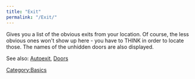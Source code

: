 ```yaml
---
title: "Exit"
permalink: "/Exit/"
---
```


Gives you a list of the obvious exits from your location. Of course, the
less obvious ones won't show up here - you have to THINK in order to
locate those. The names of the unhidden doors are also displayed.

See also: [Autoexit](Autoexit "wikilink"), [Doors](Doors "wikilink")

[Category:Basics](Category:Basics "wikilink")